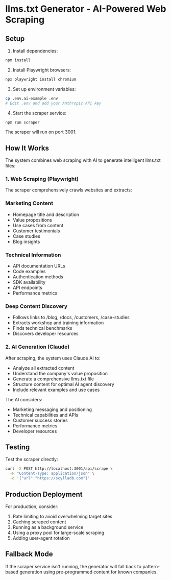 # llms.txt Generator - AI-Powered Web Scraping

## Setup

1. Install dependencies:
```bash
npm install
```

2. Install Playwright browsers:
```bash
npx playwright install chromium
```

3. Set up environment variables:
```bash
cp .env.ai-example .env
# Edit .env and add your Anthropic API key
```

4. Start the scraper service:
```bash
npm run scraper
```

The scraper will run on port 3001.

## How It Works

The system combines web scraping with AI to generate intelligent llms.txt files:

### 1. Web Scraping (Playwright)
The scraper comprehensively crawls websites and extracts:

### Marketing Content
- Homepage title and description
- Value propositions
- Use cases from content
- Customer testimonials
- Case studies
- Blog insights

### Technical Information  
- API documentation URLs
- Code examples
- Authentication methods
- SDK availability
- API endpoints
- Performance metrics

### Deep Content Discovery
- Follows links to /blog, /docs, /customers, /case-studies
- Extracts workshop and training information
- Finds technical benchmarks
- Discovers developer resources

### 2. AI Generation (Claude)
After scraping, the system uses Claude AI to:
- Analyze all extracted content
- Understand the company's value proposition
- Generate a comprehensive llms.txt file
- Structure content for optimal AI agent discovery
- Include relevant examples and use cases

The AI considers:
- Marketing messaging and positioning
- Technical capabilities and APIs
- Customer success stories
- Performance metrics
- Developer resources

## Testing

Test the scraper directly:
```bash
curl -X POST http://localhost:3001/api/scrape \
  -H "Content-Type: application/json" \
  -d '{"url":"https://scylladb.com"}'
```

## Production Deployment

For production, consider:
1. Rate limiting to avoid overwhelming target sites
2. Caching scraped content
3. Running as a background service
4. Using a proxy pool for large-scale scraping
5. Adding user-agent rotation

## Fallback Mode

If the scraper service isn't running, the generator will fall back to pattern-based generation using pre-programmed content for known companies.